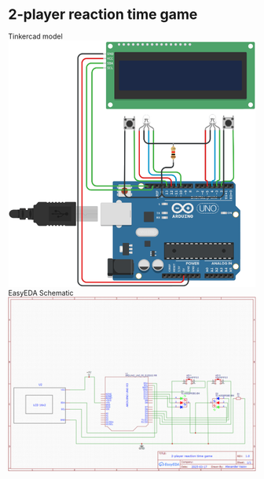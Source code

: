 # 2-player reaction time game

Tinkercad model
![Tinkercad model](https://github.com/AlexanderVazov/TUES_EMCS_TERM_2/blob/main/2-player%20reaction%20time%20game/img/Tinkercad.png)
EasyEDA Schematic
![Schematic](https://github.com/AlexanderVazov/TUES_EMCS_TERM_2/blob/main/2-player%20reaction%20time%20game/img/Schematic.png)
